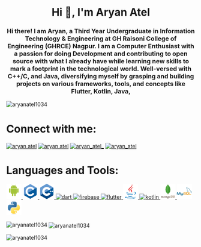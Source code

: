 <h1 align="center">Hi 👋, I'm Aryan Atel</h1>
<h3 align="center">Hi there! I am Aryan, a Third Year Undergraduate in Information Technology & Engineering at GH Raisoni College of Engineering (GHRCE) Nagpur. I am a Computer Enthusiast with a passion for doing Development and contributing to open source with what I already have while learning new skills to mark a footprint in the technological world. Well-versed with C++/C, and Java, diversifying myself by grasping and building projects on various frameworks, tools, and concepts like Flutter, Kotlin, Java,</h3>

<p align="left"> <img src="https://komarev.com/ghpvc/?username=aryanatel1034&label=Profile%20views&color=0e75b6&style=flat" alt="aryanatel1034" /> </p>

<h1 align="left">Connect with me:</h1>
<p align="left">
<a href="https://www.linkedin.com/in/aryan-atel-b381ba22a/" target="blank"><img align="center" src="https://raw.githubusercontent.com/rahuldkjain/github-profile-readme-generator/master/src/images/icons/Social/linked-in-alt.svg" alt="aryan atel" height="30" width="40" /></a>
<a href="https://fb.com/aryan atel" target="blank"><img align="center" src="https://raw.githubusercontent.com/rahuldkjain/github-profile-readme-generator/master/src/images/icons/Social/facebook.svg" alt="aryan atel" height="30" width="40" /></a>
<a href="https://instagram.com/aryan_atel_" target="blank"><img align="center" src="https://raw.githubusercontent.com/rahuldkjain/github-profile-readme-generator/master/src/images/icons/Social/instagram.svg" alt="aryan_atel_" height="30" width="40" /></a>
<a href="https://www.leetcode.com/aryan_atel" target="blank"><img align="center" src="https://raw.githubusercontent.com/rahuldkjain/github-profile-readme-generator/master/src/images/icons/Social/leet-code.svg" alt="aryan_atel" height="30" width="40" /></a>
</p>

<h1 align="left">Languages and Tools:</h1>
<p align="left"> <a href="https://www.terraform.io/" target="_blank" rel="noreferrer"> <img src="https://raw.githubusercontent.com/devicons/devicon/master/icons/android/android-original-wordmark.svg" alt="android" width="40" height="40"/> </a> <a href="https://www.cprogramming.com/" target="_blank" rel="noreferrer"> <img src="https://raw.githubusercontent.com/devicons/devicon/master/icons/c/c-original.svg" alt="c" width="40" height="40"/> </a> <a href="https://www.w3schools.com/cpp/" target="_blank" rel="noreferrer"> <img src="https://raw.githubusercontent.com/devicons/devicon/master/icons/cplusplus/cplusplus-original.svg" alt="cplusplus" width="40" height="40"/> </a> <a href="https://dart.dev" target="_blank" rel="noreferrer"> <img src="https://www.vectorlogo.zone/logos/dartlang/dartlang-icon.svg" alt="dart" width="40" height="40"/> </a> <a href="https://firebase.google.com/" target="_blank" rel="noreferrer"> <img src="https://www.vectorlogo.zone/logos/firebase/firebase-icon.svg" alt="firebase" width="40" height="40"/> </a> <a href="https://flutter.dev" target="_blank" rel="noreferrer"> <img src="https://www.vectorlogo.zone/logos/flutterio/flutterio-icon.svg" alt="flutter" width="40" height="40"/> </a> <a href="https://www.java.com" target="_blank" rel="noreferrer"> <img src="https://raw.githubusercontent.com/devicons/devicon/master/icons/java/java-original.svg" alt="java" width="40" height="40"/> </a> <a href="https://kotlinlang.org" target="_blank" rel="noreferrer"> <img src="https://www.vectorlogo.zone/logos/kotlinlang/kotlinlang-icon.svg" alt="kotlin" width="40" height="40"/> </a> <a href="https://www.mongodb.com/" target="_blank" rel="noreferrer"> <img src="https://raw.githubusercontent.com/devicons/devicon/master/icons/mongodb/mongodb-original-wordmark.svg" alt="mongodb" width="40" height="40"/> </a> <a href="https://www.mysql.com/" target="_blank" rel="noreferrer"> <img src="https://raw.githubusercontent.com/devicons/devicon/master/icons/mysql/mysql-original-wordmark.svg" alt="mysql" width="40" height="40"/> </a> <a href="https://www.python.org" target="_blank" rel="noreferrer"> <img src="https://raw.githubusercontent.com/devicons/devicon/master/icons/python/python-original.svg" alt="python" width="40" height="40"/> </a> </p>

<p><img align="left" src="https://github-readme-stats.vercel.app/api/top-langs?username=aryanatel1034&show_icons=true&locale=en&layout=compact" alt="aryanatel1034" /></p>

<p>&nbsp;<img align="center" src="https://github-readme-stats.vercel.app/api?username=aryanatel1034&show_icons=true&locale=en" alt="aryanatel1034" /></p>

<p><img align="center" src="https://github-readme-streak-stats.herokuapp.com/?user=aryanatel1034&" alt="aryanatel1034" /></p>
